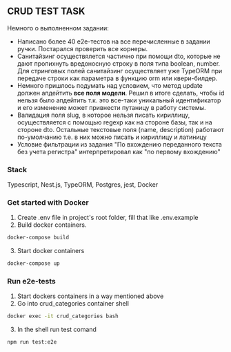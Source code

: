 ## CRUD TEST TASK

Немного о выполненном задании:
- Написано более 40 e2e-тестов на все перечисленные в задании ручки. Постарался проверить все корнеры.
- Санитайзинг осуществялется частично при помощи dto, которые не дают пропихнуть вредоносную строку в поля типа boolean, number. Для стринговых полей санитайзинг осуществляет уже TypeORM при передаче строки как параметра в функцию orm или квери-билдер.
- Немного пришлось подумать над условием, что метод update должен апдейтить **все поля модели**. Решил в итоге сделать, чтобы id нельзя было апдейтить т.к. это все-таки уникальный идентификатор и его изменение может привнести путаницу в работу системы.
- Валидация поля slug, в которое нельзя писать кириллицу, осуществляется с помощью regexp как на стороне базы, так и на стороне dto. Остальные текстовые поля (name, description) работают по-умолчанию т.е. в них можно писать и кириллицу и латиницу
- Условие фильтрации из задания "По вхождению переданного текста без учета регистра" интерпретировал как "по первому вхождению"

### Stack
Typescript, Nest.js, TypeORM, Postgres, jest, Docker

### Get started with Docker
1. Create .env file in project's root folder, fill that like .env.example
2. Build docker containers.
```bash
docker-compose build
```
3. Start docker containers
```bash
docker-compose up
```

### Run e2e-tests
1. Start dockers containers in a way mentioned above
2. Go into crud_categories container shell
```bash
docker exec -it crud_categories bash
```
3. In the shell run test comand
```bash
npm run test:e2e
```